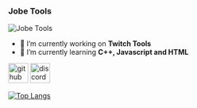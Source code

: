 ### **Jobe Tools**
![**Jobe Tools**](https://cdn.discordapp.com/attachments/738014059064066048/964279055484588072/fight-me-come-at-bro.gif)


- 🔭 I’m currently working on **Twitch Tools** 
- 🌱 I’m currently learning **C++, Javascript and HTML** 


[<img src='https://cdn.jsdelivr.net/npm/simple-icons@3.0.1/icons/github.svg' alt='github' height='40'>](https://github.com/JobeTools)  [<img src='https://cdn.jsdelivr.net/npm/simple-icons@3.0.1/icons/discord.svg' alt='discord' height='40'>](https://discord.com/invite/FXP76kJKSS)  

[![Top Langs](https://github-readme-stats.vercel.app/api/top-langs/?username=JobeTools)](https://github.com/anuraghazra/github-readme-stats)

